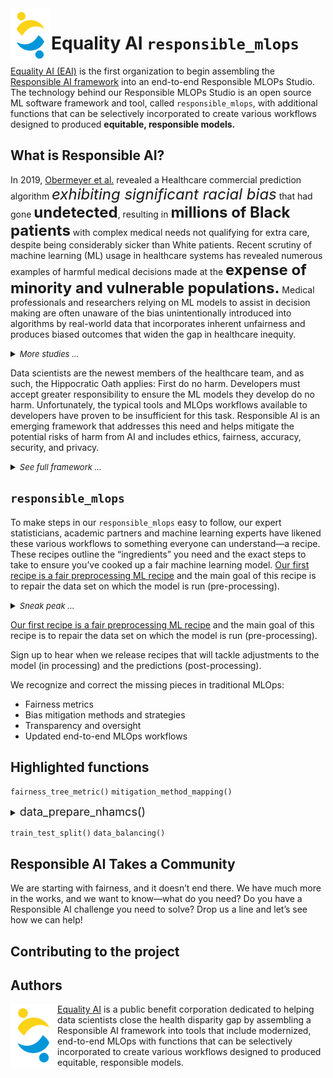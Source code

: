 <img src="https://github.com/EqualityAI/Checklist/blob/master/img/color logo only.PNG" align="left" alt="EqualityAI Logo" width="65" />

# Equality AI `responsible_mlops`
[Equality AI (EAI)](https://equality-ai.com/) is the first organization to begin assembling the [Responsible AI framework]() into an end-to-end Responsible MLOPs Studio. The technology behind our Responsible MLOPs Studio is an open source ML software framework and tool, called `responsible_mlops`, with additional functions that can be selectively incorporated to create various workflows designed to produced <b>equitable, responsible models.</b>

## What is Responsible AI?
In 2019, [Obermeyer et al.]() revealed a Healthcare commercial prediction algorithm <font size="5"><i>exhibiting significant racial bias</i></font> that had gone <b><font size="5">undetected</font></b>, resulting in <b><font size="5">millions of Black patients</font></b> with complex medical needs not qualifying for extra care, despite being considerably sicker than White patients. Recent scrutiny of machine learning (ML) usage in healthcare systems has revealed numerous examples of harmful medical decisions made at the <b><font size="5">expense of minority and vulnerable populations.</font></b> Medical professionals and researchers relying on ML models to assist in decision making are often unaware of the bias unintentionally introduced into algorithms by real-world data that incorporates inherent unfairness and produces biased outcomes that widen the gap in healthcare inequity.   

<details>
  <summary><font size="2"><i>More studies ...</i></font></summary>
  <hr/>
  </details>

Data scientists are the newest members of the healthcare team, and as such, the Hippocratic Oath applies:  First do no harm.  Developers must accept greater responsibility to ensure the ML models they develop do no harm.  Unfortunately, the typical tools and MLOps workflows available to developers have proven to be insufficient for this task. Responsible AI is an emerging framework that addresses this need and helps mitigate the potential risks of harm from AI and includes ethics, fairness, accuracy, security, and privacy.  

<details>
  <summary><font size="2"><i>See full framework ...</i></font></summary>
  <img src="img/framework.png" align="center" alt="" width="900" />
  </details>

## `responsible_mlops` 
To make steps in our `responsible_mlops` easy to follow, our expert statisticians, academic partners and machine learning experts have likened these various workflows to something everyone can understand—a recipe. These recipes outline the “ingredients” you need and the exact steps to take to ensure you’ve cooked up a fair machine learning model. [Our first recipe is a fair preprocessing ML recipe]() and the main goal of this recipe is to repair the data set on which the model is run (pre-processing).</br>

<details>
  <summary><font size="2"><i>Sneak peak ...</i></font></summary>
  To create a fair preprocessing ML algorithm, you will need to incorporate two crucial functions into your ML workflow:  a mitigation method and a fairness metric.  Mitigation methods are employed to address bias in data and/or machine learning models and achieve fairness in output.  Fairness metrics are needed to mathematically represent the fairness or bias levels of a machine learning model. <br></br>

Let’s assemble the "ingredients" and get started!

**Ingredients**
* Your research question (or run our use case)
* Source data (or use our sample data)
* Fairness metric
* Mitigation method
* Integrated development environment (IDE), such as R studio
* R programming language, Python version coming soon
* Access to the Equality AI GitHub repository
</hr>
  </details>




[Our first recipe is a fair preprocessing ML recipe]() and the main goal of this recipe is to repair the data set on which the model is run (pre-processing).<br />

Sign up to hear when we release recipes that will tackle adjustments to the model (in processing) and the predictions (post-processing).

We recognize and correct the missing pieces in traditional MLOps:

* Fairness metrics
* Bias mitigation methods and strategies
* Transparency and oversight
* Updated end-to-end MLOps workflows


## Highlighted functions
`fairness_tree_metric()` 
`mitigation_method_mapping()` </br>

  <details>
  <summary><font size="4"> data_prepare_nhamcs() </font></summary>
  
  <b>Arguments</b>
  &emsp; .data </br>
  &emsp;&emsp; A data frame, data frame extension (e.g. a tibble), or a lazy data frame (e.g. from dbplyr or dtplyr). See Methods, below, for more details.
  </details>

`train_test_split()`
`data_balancing()`

## Responsible AI Takes a Community
We are starting with fairness, and it doesn’t end there. We have much more in the works,  and we want to know—what do you need? Do you have a Responsible AI challenge you need to solve? Drop us a line and let’s see how we can help! 

## Contributing to the project


## Authors
<img src="https://github.com/EqualityAI/Checklist/blob/master/img/color logo only.PNG" align="left" alt="" width="75" />

[Equality AI](https://equality-ai.com/) is a public benefit corporation dedicated to helping data scientists close the health disparity gap by assembling a Responsible AI framework into tools that include modernized, end-to-end MLOps with functions that can be selectively incorporated to create various workflows designed to produced equitable, responsible models. <br></br>  

